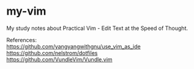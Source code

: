 # my-vim

My study notes about Practical Vim - Edit Text at the Speed of Thought.

References:  </br>
	https://github.com/yangyangwithgnu/use_vim_as_ide</br>
	https://github.com/nelstrom/dotfiles</br>
	https://github.com/VundleVim/Vundle.vim</br>
